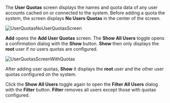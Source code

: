 ---
---

The **User Quotas** screen displays the names and quota data of any user accounts cached on or connected to the system. Before adding a quota the system, the screen displays **No Users Quotas** in the center of the screen. 

![UserQuotasNoUserQuotasScreen](/images/SCALE/22.12/UserQuotasNoUserQuotasScreen.png "User Quotas Screen no Quotas")

**Add** opens the **Add User Quotas** screen. 
The **Show All Users** toggle opens a confirmation dialog with the **Show** button. **Show** then only displays the **root** user if no users quotas are configured. 

![UserQuotasScreenWithQuotas](/images/SCALE/22.12/UserQuotasScreenWithQuotas.png "User Quotas Screen with Quotas")

After adding user quotas, **Show** it displays the **root** user and the other user quotas configured on the system.

Click the **Show All Users** toggle again to open the **Filter All Users** dialog with the **Filter** button. **Filter** removes all users except those with quotas configured.